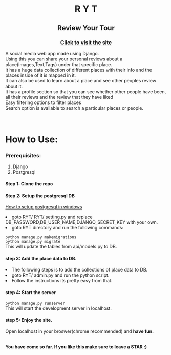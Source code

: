 <h1 align="center"><b>R Y T</b></h1>
<h2 align="center"><b>Review Your Tour</b></h2>
<h3 align="center"><b>

[Click to visit the site](https://review-yt.herokuapp.com/)</b></h2>
A social media web app made using Django.<br>
Using this you can share your personal reviews about a place(Images,Text,Tags) under that specific place.<br>
It has a huge data collection of different places with their info and the places inside of it is mapped in it.<br>
It can also be used to learn about a place and see other peoples review about it.<br>
It has a profile section so that you can see whether other people have been, all their reviews and the review that they have liked<br>
Easy filtering options to filter places<br>
Search option is available to search a particular places or people.<br>
<br><br>


<h1>How to Use:</h1>

<h3>Prerequisites:</h3>
    <ol>
        <li>Django</li>
        <li>Postgresql</li>
    </ol>

<h4>Step 1: Clone the repo</h4>

<h4>Step 2: Setup the postgresql DB</h4>

[How to setup postgresql in windows](https://www.youtube.com/watch?v=RAFZleZYxsc)

<li>goto RYT/ RYT/ setting.py and replace DB_PASSWORD,DB_USER_NAME,DJANGO_SECRET_KEY with your own.</li>
<li>goto RYT directory and run the following commands:</li>

`python manage.py makemigrations`<br>
`python manage.py migrate`<br>
This will update the tables from api/models.py to DB.


<h4>step 3: Add the place data to DB.</h4>
<li>The following steps is to add the collections of place data to DB.</li>
<li>goto RYT/ admin.py and run the python script.</li>
<li>Follow the instructions its pretty easy from that.</li>

<h4>step 4: Start the server</h4>

`python manage.py runserver`<br>
This will start the development server in localhost.

<h4>step 5: Enjoy the site.</h4>

Open localhost in your broswer(chrome recommended) and <b>have fun.</b>

<br>
<b>You have come so far. If you like this make sure to leave a STAR :)</b>